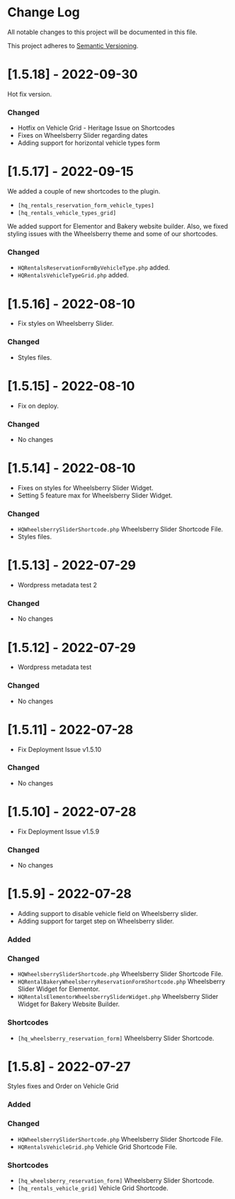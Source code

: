 
# Change Log
All notable changes to this project will be documented in this file.

This project adheres to [Semantic Versioning](http://semver.org/).

# [1.5.18] - 2022-09-30


Hot fix version.

### Changed

- Hotfix on Vehicle Grid - Heritage Issue on Shortcodes
- Fixes on Wheelsberry Slider regarding dates
- Adding support for horizontal vehicle types form

# [1.5.17] - 2022-09-15

We added a couple of new shortcodes to the plugin.

- ```[hq_rentals_reservation_form_vehicle_types]```
- ```[hq_rentals_vehicle_types_grid]```

We added support for Elementor and Bakery website builder. Also, we fixed 
styling issues with the Wheelsberry theme and some of our shortcodes.

### Changed

- ```HQRentalsReservationFormByVehicleType.php``` added.
- ```HQRentalsVehicleTypeGrid.php``` added.


# [1.5.16] - 2022-08-10

- Fix styles on Wheelsberry Slider.

### Changed

- Styles files.

# [1.5.15] - 2022-08-10

- Fix on deploy.

### Changed

- No changes

# [1.5.14] - 2022-08-10

- Fixes on styles for Wheelsberry Slider Widget.
- Setting 5 feature max for Wheelsberry Slider Widget.

### Changed

- ```HQWheelsberrySliderShortcode.php``` Wheelsberry Slider Shortcode File.
- Styles files.

# [1.5.13] - 2022-07-29

- Wordpress metadata test 2

### Changed

- No changes

# [1.5.12] - 2022-07-29

- Wordpress metadata test

### Changed

- No changes

# [1.5.11] - 2022-07-28

- Fix Deployment Issue v1.5.10

### Changed

- No changes

# [1.5.10] - 2022-07-28

- Fix Deployment Issue v1.5.9

### Changed

- No changes

# [1.5.9] - 2022-07-28

- Adding support to disable vehicle field on Wheelsberry slider.
- Adding support for target step on Wheelsberry slider.

### Added

### Changed
- ```HQWheelsberrySliderShortcode.php``` Wheelsberry Slider Shortcode File.
- ```HQRentalBakeryWheelsberryReservationFormShortcode.php``` Wheelsberry Slider Widget for Elementor.
- ```HQRentalsElementorWheelsberrySliderWidget.php``` Wheelsberry Slider Widget for Bakery Website Builder.
### Shortcodes
- ```[hq_wheelsberry_reservation_form]``` Wheelsberry Slider Shortcode.

# [1.5.8] - 2022-07-27

Styles fixes and Order on Vehicle Grid

### Added

### Changed
- ```HQWheelsberrySliderShortcode.php``` Wheelsberry Slider Shortcode File.
- ```HQRentalsVehicleGrid.php``` Vehicle Grid Shortcode File.
### Shortcodes
- ```[hq_wheelsberry_reservation_form]``` Wheelsberry Slider Shortcode.
- ```[hq_rentals_vehicle_grid]``` Vehicle Grid Shortcode.